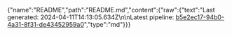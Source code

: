 {"name":"README","path":"README.md","content":{"raw":{"text":"Last generated: 2024-04-11T14:13:05.634Z\n\nLatest pipeline: [b5e2ec17-94b0-4a31-8f31-de43452959a0](/pipeline/b5e2ec17-94b0-4a31-8f31-de43452959a0)","type":"md"}}}